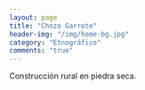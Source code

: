 ```yaml
---
layout: page
title: "Chozo Garrote"
header-img: "/img/home-bg.jpg"
category: "Etnográfico"
comments: "true"
---
```



Construcción rural en piedra seca.





